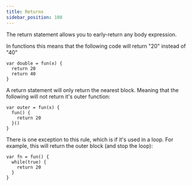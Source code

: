 ```yaml
---
title: Returns
sidebar_position: 100
---
```


The return statement allows you to early-return any body expression.

In functions this means that the following code will return "20" instead of "40"

```loop
var double = fun(x) {
  return 20
  return 40
}
```

A return statement will only return the nearest block. Meaning that the
following will not return it's outer function:

```loop
var outer = fun(x) {
  fun() {
    return 20
  }()
}
```

There is one exception to this rule, which is if it's used in a loop. For
example, this will return the outer block (and stop the loop):

```loop
var fn = fun() {
  while(true) {
    return 20
  }
}
```
